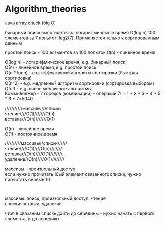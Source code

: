 # Algorithm_theories
Java array check (big O)

бинарный поиск выполняется за логарифмическое время O(log n)
100 элементов за 7 попыток: log2(7). Применяется только к сортированным данным

простой поиск - 100 элементов за 100 попыток O(n) - линейное время

O(log n) - логарифмическое время, e.g. бинарный поиск<br>
О(n) - линейное время, e.g. простой поиск <br>
О(n * logn) - e.g. эффективный алгоритм сортировки (быстрая сортировка) <br>
О(n^2) - e.g. медленный алгоритм сортировки (сортировка выбором) <br>
О(n!) - e.g. очень медленные алгоритмы. <br>
Коммивояжер - 7 городов (комбинаций) - операций 7! = 1 * 2 * 3 * 4 * 5 * 6 * 7=5040
<br>

///////////массивы///списки<br>
чтение////О(1)///////О(n)<br>
вставка///О(n)///////O(1)<br>

O(n) - линейное время <br>
О(1) - постоянное время <br>

//////////массивы//списки//////<br>
чтение////O(1)////O(n)////////<br>
вставка///O(n)////O(1)////////<br>
удаление//О(n)////O(1)////////<br>

массивы - произвольный доступ <br>
если нужно прочитать 10ый элемент связанного списка, нужно прочитать первые 10

<br>

массивы: поиск, произвольный доступ, чтение<br>
списки: вставка, удаление <br>

чтоб в связаннм списке дойти до середины - нужно начать с первого элемента, и до середины
